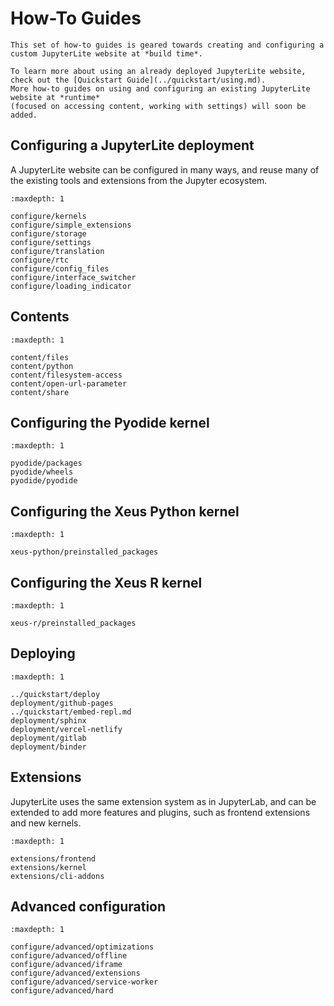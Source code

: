 # How-To Guides

```{note}
This set of how-to guides is geared towards creating and configuring a custom JupyterLite website at *build time*.

To learn more about using an already deployed JupyterLite website, check out the [Quickstart Guide](../quickstart/using.md).
More how-to guides on using and configuring an existing JupyterLite website at *runtime*
(focused on accessing content, working with settings) will soon be added.
```

## Configuring a JupyterLite deployment

A JupyterLite website can be configured in many ways, and reuse many of the existing
tools and extensions from the Jupyter ecosystem.

```{toctree}
:maxdepth: 1

configure/kernels
configure/simple_extensions
configure/storage
configure/settings
configure/translation
configure/rtc
configure/config_files
configure/interface_switcher
configure/loading_indicator
```

## Contents

```{toctree}
:maxdepth: 1

content/files
content/python
content/filesystem-access
content/open-url-parameter
content/share
```

## Configuring the Pyodide kernel

```{toctree}
:maxdepth: 1

pyodide/packages
pyodide/wheels
pyodide/pyodide
```

## Configuring the Xeus Python kernel

```{toctree}
:maxdepth: 1

xeus-python/preinstalled_packages
```

## Configuring the Xeus R kernel

```{toctree}
:maxdepth: 1

xeus-r/preinstalled_packages
```

## Deploying

```{toctree}
:maxdepth: 1

../quickstart/deploy
deployment/github-pages
../quickstart/embed-repl.md
deployment/sphinx
deployment/vercel-netlify
deployment/gitlab
deployment/binder
```

## Extensions

JupyterLite uses the same extension system as in JupyterLab, and can be extended to add
more features and plugins, such as frontend extensions and new kernels.

```{toctree}
:maxdepth: 1

extensions/frontend
extensions/kernel
extensions/cli-addons
```

## Advanced configuration

```{toctree}
:maxdepth: 1

configure/advanced/optimizations
configure/advanced/offline
configure/advanced/iframe
configure/advanced/extensions
configure/advanced/service-worker
configure/advanced/hard
```
